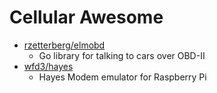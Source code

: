 # Cellular Awesome

- [rzetterberg/elmobd](https://github.com/rzetterberg/elmobd)
  - Go library for talking to cars over OBD-II
- [wfd3/hayes](https://github.com/wfd3/hayes)
  - Hayes Modem emulator for Raspberry Pi
